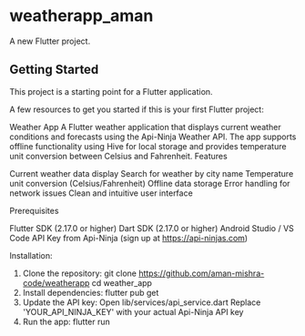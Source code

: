 # weatherapp_aman

A new Flutter project.

## Getting Started

This project is a starting point for a Flutter application.

A few resources to get you started if this is your first Flutter project:

Weather App
A Flutter weather application that displays current weather conditions and forecasts using the Api-Ninja Weather API. The app supports offline functionality using Hive for local storage and provides temperature unit conversion between Celsius and Fahrenheit.
Features

Current weather data display
Search for weather by city name
Temperature unit conversion (Celsius/Fahrenheit)
Offline data storage
Error handling for network issues
Clean and intuitive user interface


Prerequisites

Flutter SDK (2.17.0 or higher)
Dart SDK (2.17.0 or higher)
Android Studio / VS Code
API Key from Api-Ninja (sign up at https://api-ninjas.com)

Installation:
1. Clone the repository:
   git clone https://github.com/aman-mishra-code/weatherapp
   cd weather_app
2. Install dependencies:
   flutter pub get
3. Update the API key:
   Open lib/services/api_service.dart
   Replace 'YOUR_API_NINJA_KEY' with your actual Api-Ninja API key
4. Run the app:
   flutter run